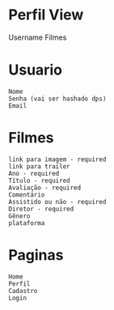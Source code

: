 # Perfil View
Username
Filmes

# Usuario
    Nome
    Senha (vai ser hashado dps) 
    Email

# Filmes
    link para imagem - required
    link para trailer
    Ano - required
    Título - required
    Avaliação - required
    Comentário
    Assistido ou não - required
    Diretor - required
    Gênero
    plataforma

# Paginas
    Home
    Perfil
    Cadastro
    Login